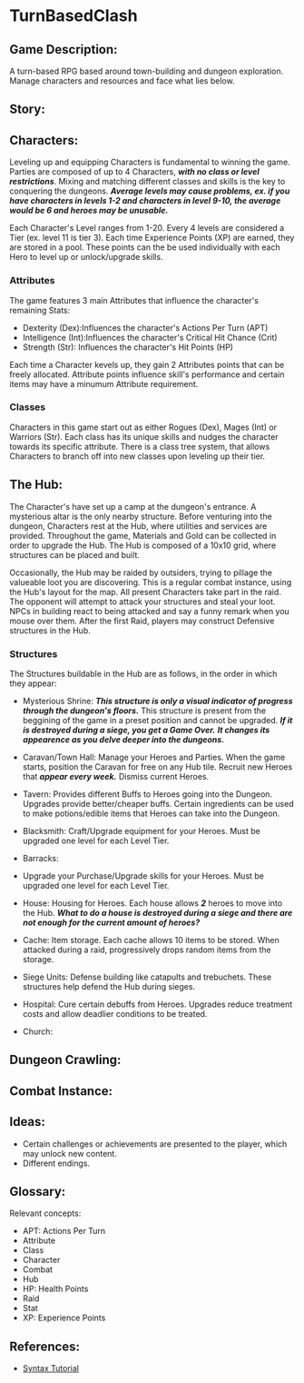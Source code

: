 # TurnBasedClash

## Game Description:
A turn-based RPG based around town-building and dungeon exploration. Manage characters and resources and face what lies below.



## Story:




## Characters:

Leveling up and equipping Characters is fundamental to winning the game. 
Parties are composed of up to 4 Characters, ***with no class or level restrictions***.
Mixing and matching different classes and skills is the key to conquering the dungeons.
***Average levels may cause problems, ex. if you have characters in levels 1-2 and characters in level 9-10, the average would be 6 and heroes may be unusable.***

Each Character's Level ranges from 1-20. Every 4 levels are considered a Tier (ex. level 11 is tier 3).
Each time Experience Points (XP) are earned, they are stored in a pool. 
These points can the be used individually with each Hero to level up or unlock/upgrade skills.


### Attributes
The game features 3 main Attributes that influence the character's remaining Stats:
* Dexterity (Dex):Influences the character's Actions Per Turn (APT)
* Intelligence (Int):Influences the character's Critical Hit Chance (Crit)
* Strength (Str): Influences the character's Hit Points (HP)


Each time a Character kevels up, they gain 2 Attributes points that can be freely allocated.
Attribute points influence skill's performance and certain items may have a minumum Attribute requirement.


### Classes
Characters in this game start out as either Rogues (Dex), Mages (Int) or Warriors (Str). 
Each class has its unique skills and nudges the character towards its specific attribute.
There is a class tree system, that allows Characters to branch off into new classes upon leveling up their tier.








## The Hub:

The Character's have set up a camp at the dungeon's entrance. A mysterious altar is the only nearby structure.
Before venturing into the dungeon, Characters rest at the Hub, where utilities and services are provided.
Throughout the game, Materials and Gold can be collected in order to upgrade the Hub.
The Hub is composed of a 10x10 grid, where structures can be placed and built.

Occasionally, the Hub may be raided by outsiders, trying to pillage the valueable loot you are discovering.
This is a regular combat instance, using the Hub's layout for the map.
All present Characters take part in the raid. 
The opponent will attempt to attack your structures and steal your loot. 
NPCs in building react to being attacked and say a funny remark when you mouse over them.
After the first Raid, players may construct Defensive structures in the Hub.


### Structures

The Structures buildable in the Hub are as follows, in the order in which they appear:

* Mysterious Shrine: 
***This structure is only a visual indicator of progress through the dungeon's floors.***
This structure is present from the beggining of the game in a preset position and cannot be upgraded.
***If it is destroyed during a siege, you get a Game Over.***
***It changes its appearence as you delve deeper into the dungeons.***

* Caravan/Town Hall:
Manage your Heroes and Parties.
When the game starts, position the Caravan for free on any Hub tile.
Recruit new Heroes that ***appear every week.***
Dismiss current Heroes.

* Tavern: 
Provides different Buffs to Heroes going into the Dungeon.
Upgrades provide better/cheaper buffs.
Certain ingredients can be used to make potions/edible items that Heroes can take into the Dungeon.

* Blacksmith: 
Craft/Upgrade equipment for your Heroes. 
Must be upgraded one level for each Level Tier.

* Barracks: 
* Upgrade your 
Purchase/Upgrade skills for your Heroes.
Must be upgraded one level for each Level Tier.

* House:
Housing for Heroes. 
Each house allows ***2*** heroes to move into the Hub.
***What to do a house is destroyed during a siege and there are not enough for the current amount of heroes?***

* Cache:
Item storage. 
Each cache allows 10 items to be stored.
When attacked during a raid, progressively drops random items from the storage.

* Siege Units:
Defense building like catapults and trebuchets.
These structures help defend the Hub during sieges.

* Hospital:
Cure certain debuffs from Heroes.
Upgrades reduce treatment costs and allow deadlier conditions to be treated.

* Church: 








## Dungeon Crawling:









## Combat Instance:




## Ideas:

* Certain challenges or achievements are presented to the player, which may unlock new content.
* Different endings.





## Glossary:

Relevant concepts:
* APT: Actions Per Turn
* Attribute
* Class
* Character
* Combat
* Hub
* HP: Health Points
* Raid
* Stat
* XP: Experience Points








## References:

* [Syntax Tutorial](https://www.markdownguide.org/basic-syntax/)
